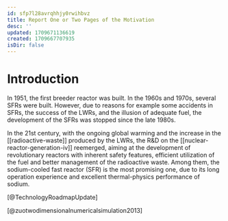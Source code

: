 ```yaml
---
id: sfp7l28avrqhhjy0rwihbvz
title: Report One or Two Pages of the Motivation
desc: ''
updated: 1709671136619
created: 1709667707935
isDir: false
---
```

# Introduction

In 1951, the first breeder reactor was built. In the 1960s and 1970s,
several SFRs were built. However, due to reasons for example some
accidents in SFRs, the success of the LWRs, and the illusion of adequate
fuel, the development of the SFRs was stopped since the late 1980s.

In the 21st century, with the ongoing global warming and the increase in
the [[radioactive-waste]]
produced by the LWRs, the R&D on the [[nuclear-reactor-generation-iv]] reemerged, aiming at
the development of revolutionary reactors with inherent safety features,
efficient utilization of the fuel and better management of the
radioactive waste. Among them, the sodium-cooled fast reactor (SFR) is
the most promising one, due to its long operation experience and
excellent thermal-physics performance of sodium.

[@TechnologyRoadmapUpdate]

[@zuotwodimensionalnumericalsimulation2013]

